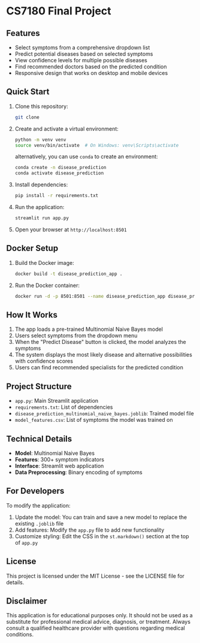# CS7180 Final Project

## Features

- Select symptoms from a comprehensive dropdown list
- Predict potential diseases based on selected symptoms
- View confidence levels for multiple possible diseases
- Find recommended doctors based on the predicted condition
- Responsive design that works on desktop and mobile devices

## Quick Start

1. Clone this repository:

   ```bash
   git clone
   ```

2. Create and activate a virtual environment:

   ```bash
   python -m venv venv
   source venv/bin/activate  # On Windows: venv\Scripts\activate
   ```

   alternatively, you can use `conda` to create an environment:

   ```bash
   conda create -n disease_prediction
   conda activate disease_prediction
   ```

3. Install dependencies:

   ```bash
   pip install -r requirements.txt
   ```

4. Run the application:

   ```bash
   streamlit run app.py
   ```

5. Open your browser at `http://localhost:8501`


## Docker Setup
1. Build the Docker image:

   ```bash
   docker build -t disease_prediction_app .
   ```

2. Run the Docker container:

   ```bash
   docker run -d -p 8501:8501 --name disease_prediction_app disease_prediction_app:latest
   ```

## How It Works

1. The app loads a pre-trained Multinomial Naive Bayes model
2. Users select symptoms from the dropdown menu
3. When the "Predict Disease" button is clicked, the model analyzes the symptoms
4. The system displays the most likely disease and alternative possibilities with confidence scores
5. Users can find recommended specialists for the predicted condition

## Project Structure

- `app.py`: Main Streamlit application
- `requirements.txt`: List of dependencies
- `disease_prediction_multinomial_naive_bayes.joblib`: Trained model file
- `model_features.csv`: List of symptoms the model was trained on

## Technical Details

- **Model**: Multinomial Naive Bayes
- **Features**: 300+ symptom indicators
- **Interface**: Streamlit web application
- **Data Preprocessing**: Binary encoding of symptoms

## For Developers

To modify the application:

1. Update the model: You can train and save a new model to replace the existing `.joblib` file
2. Add features: Modify the `app.py` file to add new functionality
3. Customize styling: Edit the CSS in the `st.markdown()` section at the top of `app.py`

## License

This project is licensed under the MIT License - see the LICENSE file for details.

## Disclaimer

This application is for educational purposes only. It should not be used as a substitute for professional medical advice, diagnosis, or treatment. Always consult a qualified healthcare provider with questions regarding medical conditions.

